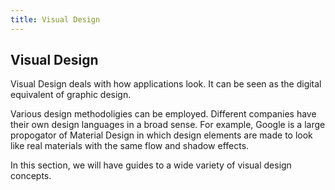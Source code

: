 ```yaml
---
title: Visual Design
---
```

## Visual Design

Visual Design deals with how applications look. It can be seen as the digital equivalent of graphic design.

Various design methodoligies can be employed. Different companies have their own design languages in a broad sense. For example, Google is a large propogator of Material Design in which design elements are made to look like real materials with the same flow and shadow effects.

In this section, we will have guides to a wide variety of visual design concepts.

